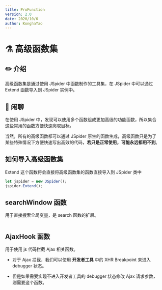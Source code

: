 ```yaml
---
title: ProFunction
version: 2.0
date: 2020/10/6
author: KonghaYao
---
```


# ​:alembic:​ 高级函数集

## :pencil2: 介绍

高级函数集是通过使用 JSpider 中函数制作的工具集，在 JSpider 中可以通过 Extend 函数导入到 JSpider 实例中。

## :bee: 闲聊

在使用 JSpider 中，发现可以使用多个函数组成更加高级的功能函数，所以集合这些常用的函数方便快速爬取目标。

当然，所有的高级函数都可以通过 JSpider 原生的函数生成，高级函数只是为了某些特殊情况下方便快速写出高效的代码，**若只是正常使用，可能永远都用不到**。

## 如何导入高级函数集

Extend 这个函数将会直接将高级函数集的函数直接导入到 JSpider 类中

```js
let jspider = new JSpider();
jspider.Extend();
```

## searchWindow 函数

用于直接搜索全局变量，是 search 函数的扩展。

```js

```

## AjaxHook 函数

用于使用 js 代码拦截 Ajax 相关函数。

-   对于 Ajax 拦截，我们可以使用 **开发者工具** 中的 XHR Breakpoint 来进入 debugger 状态。

-   但是如果需要实现不进入开发者工具的 debugger 状态修改 Ajax 请求参数，则需要这个函数。

```js

```
